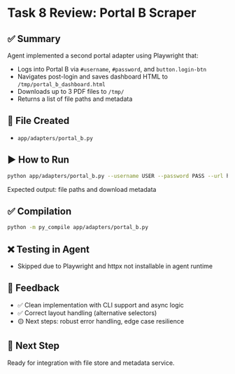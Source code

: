 # Task 8 Review: Portal B Scraper

## ✅ Summary
Agent implemented a second portal adapter using Playwright that:
- Logs into Portal B via `#username`, `#password`, and `button.login-btn`
- Navigates post-login and saves dashboard HTML to `/tmp/portal_b_dashboard.html`
- Downloads up to 3 PDF files to `/tmp/`
- Returns a list of file paths and metadata

## 📂 File Created
- `app/adapters/portal_b.py`

## ▶️ How to Run
```bash
python app/adapters/portal_b.py --username USER --password PASS --url https://portal.url
```
Expected output: file paths and download metadata

## ✅ Compilation
```bash
python -m py_compile app/adapters/portal_b.py
```

## ❌ Testing in Agent
- Skipped due to Playwright and httpx not installable in agent runtime

## 💬 Feedback
- ✅ Clean implementation with CLI support and async logic
- ✅ Correct layout handling (alternative selectors)
- 🟡 Next steps: robust error handling, edge case resilience

## 🔁 Next Step
Ready for integration with file store and metadata service.
